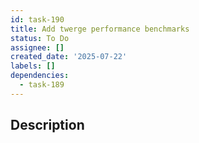 ```yaml
---
id: task-190
title: Add twerge performance benchmarks
status: To Do
assignee: []
created_date: '2025-07-22'
labels: []
dependencies:
  - task-189
---
```


## Description
